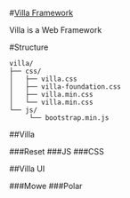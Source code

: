 #[Villa Framework](http://getvilla.org)

Villa is a Web Framework

#Structure

```
villa/
├── css/
│   ├── villa.css
│   ├── villa-foundation.css
│   ├── villa.min.css
│   └── villa.min.css
└── js/
     └── bootstrap.min.js
```

##Villa

###Reset
###JS
###CSS

##Villa UI

###Mowe
###Polar